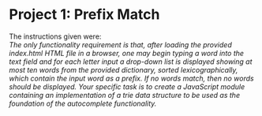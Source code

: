 Project 1: Prefix Match
=====
The instructions given were: <br>
<i>The only functionality requirement is that, after loading the provided index.html HTML file in a browser, one may begin typing a word into the text field and for each letter input a drop-down list is displayed showing at most ten words from the provided dictionary, sorted lexicographically, which contain the input word as a prefix. If no words match, then no words should be displayed. Your specific task is to create a JavaScript module containing an implementation of a trie data structure to be used as the foundation of the autocomplete functionality.</i>
